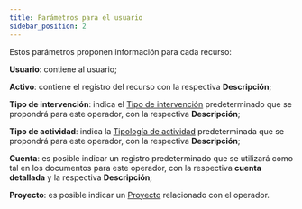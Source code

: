 ```yaml
---
title: Parámetros para el usuario
sidebar_position: 2
---
```


Estos parámetros proponen información para cada recurso:

**Usuario**: contiene al usuario;  

**Activo**: contiene el registro del recurso con la respectiva **Descripción**;  

**Tipo de intervención**: indica el [Tipo de intervención](/docs/configurations/tables/project-management/intervention-type) predeterminado que se propondrá para este operador, con la respectiva **Descripción**;  

**Tipo de actividad**: indica la [Tipología de actividad](/docs/configurations/tables/project-management/activity-type) predeterminada que se propondrá para este operador, con la respectiva **Descripción**;  

**Cuenta**: es posible indicar un registro predeterminado que se utilizará como tal en los documentos para este operador, con la respectiva **cuenta detallada** y la respectiva **Descripción**;  

**Proyecto**: es posible indicar un [Proyecto](/docs/project-management/projects/search-projects-intro) relacionado con el operador.